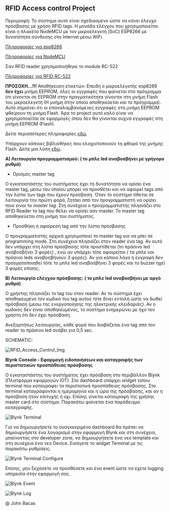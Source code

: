 ## **RFID Access control Project**

Περιγραφή: Το σύστημα αυτό είναι σχεδιασμένο ώστε να κάνει έλεγχο πρόσβασης με χρήση RFID tags.
Η μονάδα ελέγχου που χρησιμοποιείται είναι η πλακέτα NodeMCU με τον μικροελεγκτή (SoC) ESP8266 με δυνατότητα σύνδεσης στο Internet μέσω WiFi.

[Πληροφορίες για esp8266](https://www.espressif.com/en/products/socs/esp8266)

[Πληροφορίες για NodeMCU](https://www.nodemcu.com/index_en.html)

Σαν RFID reader χρησιμοποιήθηκε το module RC-522

[Πληροφορίες για RFID RC-522](https://lastminuteengineers.com/how-rfid-works-rc522-arduino-tutorial/)

**ΠΡΟΣΟΧΗ...!!!**
Αποθήκευση ετικετών: Επειδή ο μικροελεγκτής esp8266 **δεν έχει** μνήμη EEPROM, όλες οι εγγραφές που φαίνεται στο πρόγραμμα ότι γίνονται σε EEPROM στην πραγματικότητα γίνονται στη μνήμη Flash του μικροελεγκτή (Η μνήμη στην οποία αποθηκεύεται και το πρόγραμμα).
Αυτό σημαίνει ότι οι επαναλαμβανόμενες εγγραφές στη μνήμη EEPROΜ φθείρουν τη μνήμη Flash.
Άρα το project αυτό καλό είναι να χρησιμοποιείται σε εφαρμογές όπου δεν θα γίνονται συχνά εγγραφές στη μνήμη EEPROM (Flash).

Δείτε περισσότερες πληροφορίες [εδώ](https://www.aranacorp.com/en/using-the-eeprom-with-the-esp8266/).

Υπάρχουν κάποιες βιβλιοθήκες που ελαχιστοποιούν τη φθορά της μνήμης Flash. Δείτε μια λύση [εδώ](https://www.arduino.cc/reference/en/libraries/esp_eeprom/).


**Α) Λειτουργία προγραμματισμού: ( το μπλε led αναβοσβήνει με γρήγορο ρυθμό)**

 - Ορισμός master tag

Ο εγκαταστάστης του συστήματος έχει τη δυνατότητα να ορίσει ένα master tag, μέσω του οποίου μπορεί να προσθέτει και να αφαιρεί tags από την λίστα των tags που έχουν πρόσβαση.
Όταν το σύστημα τίθεται σε λειτουργία την πρώτη φορά, ζητάει από τον προγραμματιστή να ορίσει ποιο είναι το *master tag*. Στη συνέχεια ο προγραμματιστής πλησιάζει στο RFID Reader το tag που θέλει να ορίσει σαν master. Το master tag αποθηκεύεται στη μνήμη του συστήματος.

 - Προσθήκη ή αφαίρεση tag από την λίστα πρόσβασης

Ο προγραμματιστής αρχικά χρησιμοποιεί το master tag για να μπει σε programming mode. Στη συνέχεια πλησιάζει στον reader ένα tag. Αν αυτό δεν υπάρχει στη λίστα πρόσβασης τότε προστίθεται (το πράσινο led αναβοσβήνει 3 φορές) , ενώ αν υπάρχει τότε αφαιρείται ( τα μπλε και πράσινο leds αναβοσβήνουν 3 φορές). Αν για κάποιο λόγο η εγγραφή δεν πραγματοποιηθεί τότε το μπλε led αναβοσβήνει 3 φορές και το buzzer ηχεί 3 φορές επίσης.

**Β) Λειτουργία ελέγχου πρόσβασης: ( το μπλε led αναβοσβήνει με αργό ρυθμό)**

Ο χρήστης πλησιάζει το tag του στον reader. Αν το σύστημα έχει αποθηκευμένο τον κωδικό του tag αυτού τότε δίνει εντολή ώστε να δωθεί πρόσβαση (μεσω της ενεργοποίησης της ηλεκτρικής κλειδαριάς). Αν ο κωδικός δεν είναι αποθηκευμένος, το σύστημα ενημερώνει με ήχο τον χρήστη ότι δεν έχει πρόσβαση.

Ανεξαρτήτως λειτουργίας, κάθε φορά που διαβάζεται ένα tag από τον reader το πράσινο led ανάβει για 0,5 sec.

SCHEMATIC:

![RFID_Access_Control_Img](https://github.com/johnbacas/Photos/RFID_Access_Control/blob/main/NodeMCU_RFID-RC522.jpg)


**Blynk Console - Εφαρμογή ειδοποιήσεων και καταγραφής των περιστατικών προσπάθειας πρόσβασης**

Ο εγκαταστάστης του συστήματος έχει πρόσβαση στο περιβάλλον Blynk (Πλατφόρμα εφαρμογών IOT). Στο dashboard υπάρχει widget τύπου terminal που καταγράφει τα περιστατικά προσπάθειας πρόσβασης.
Στο terminal καταγράφονται η ημερομηνία και η ώρα της πρόσβασης, και αν η πρόσβαση ήταν επιτυχής ή οχι. Επίσης γίνεται καταγραφή της χρήσης master card στο σύστημα.
Παρακάτω φαίνεται ένα παράδειγμα καταγραφής.

![Blynk Terminal](https://github.com/johnbacas/RFID_Access_Control/Photos/blob/main/Blynk_Terminal_Live.jpg)

Για να δημιουργήσετε το συσγκεκριμένο dashboard θα πρέπει να δημιουργήσετε ένα λογαρισμό στην εφαρμογή Blynk και στη συνέχεια, μπαίνοντας στο developer zone, να δημιουργήσετε ένα νεο template και στη συνέχεια ένα νεο Device.
Εισάγετε το widget Terminal με τις παρακάτω ρυθμίσεις.

![Blynk Terminal Configure](https://github.com/johnbacas/RFID_Access_Control/Photos/blob/main/Blynk_Terminal.jpg)

Επίσης, μην ξεχάσετε να προσθέσετε και ένα event ώστε να έχετε logging υπηρεσία στην εφαρμογή σας.

![Blynk Event](https://github.com/johnbacas/RFID_Access_Control/Photos/blob/main/Blynk_Event.jpg)

![Blynk Log](https://github.com/johnbacas/RFID_Access_Control/Photos/blob/main/Blynk_EntranceLog.jpg)

@ John Bacas
